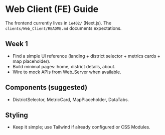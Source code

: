 # Web Client (FE) Guide

The frontend currently lives in `ie402/` (Next.js). The `clients/Web_Client/README.md` documents expectations.

## Week 1
- Find a simple UI reference (landing + district selector + metrics cards + map placeholder).
- Build minimal pages: home, district details, about.
- Wire to mock APIs from Web_Server when available.

## Components (suggested)
- DistrictSelector, MetricCard, MapPlaceholder, DataTabs.

## Styling
- Keep it simple; use Tailwind if already configured or CSS Modules.
